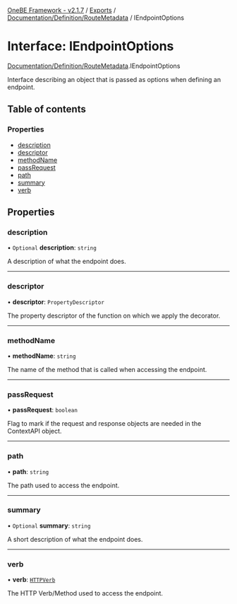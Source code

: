 [OneBE Framework - v2.1.7](../README.md) / [Exports](../modules.md) / [Documentation/Definition/RouteMetadata](../modules/Documentation_Definition_RouteMetadata.md) / IEndpointOptions

# Interface: IEndpointOptions

[Documentation/Definition/RouteMetadata](../modules/Documentation_Definition_RouteMetadata.md).IEndpointOptions

Interface describing an object that is passed as options when
defining an endpoint.

## Table of contents

### Properties

- [description](Documentation_Definition_RouteMetadata.IEndpointOptions.md#description)
- [descriptor](Documentation_Definition_RouteMetadata.IEndpointOptions.md#descriptor)
- [methodName](Documentation_Definition_RouteMetadata.IEndpointOptions.md#methodname)
- [passRequest](Documentation_Definition_RouteMetadata.IEndpointOptions.md#passrequest)
- [path](Documentation_Definition_RouteMetadata.IEndpointOptions.md#path)
- [summary](Documentation_Definition_RouteMetadata.IEndpointOptions.md#summary)
- [verb](Documentation_Definition_RouteMetadata.IEndpointOptions.md#verb)

## Properties

### description

• `Optional` **description**: `string`

A description of what the endpoint does.

___

### descriptor

• **descriptor**: `PropertyDescriptor`

The property descriptor of the function on which we apply the decorator.

___

### methodName

• **methodName**: `string`

The name of the method that is called when accessing the endpoint.

___

### passRequest

• **passRequest**: `boolean`

Flag to mark if the request and response objects are needed in the ContextAPI object.

___

### path

• **path**: `string`

The path used to access the endpoint.

___

### summary

• `Optional` **summary**: `string`

A short description of what the endpoint does.

___

### verb

• **verb**: [`HTTPVerb`](../enums/HTTP_HTTPVerb.HTTPVerb.md)

The HTTP Verb/Method used to access the endpoint.
